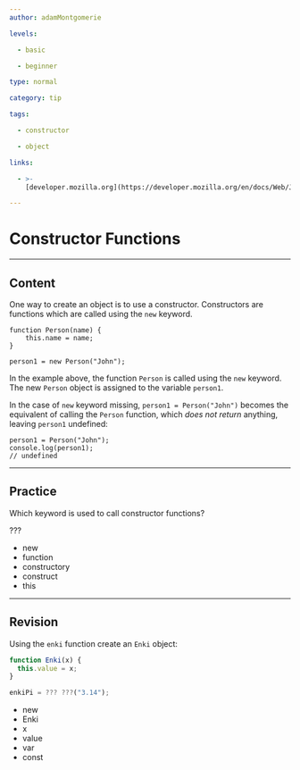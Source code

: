 ```yaml
---
author: adamMontgomerie

levels:

  - basic

  - beginner

type: normal

category: tip

tags:

  - constructor

  - object

links:

  - >-
    [developer.mozilla.org](https://developer.mozilla.org/en/docs/Web/JavaScript/Inheritance_and_the_prototype_chain#With_a_constructor){website}

---
```

# Constructor Functions

---
## Content

One way to create an object is to use a constructor. Constructors are functions which are called using the `new` keyword.
```
function Person(name) {
    this.name = name;
} 

person1 = new Person("John");
```

In the example above, the function `Person` is called using the `new` keyword. The new `Person` object is assigned to the variable `person1`.

In the case of `new` keyword missing, `person1 = Person("John")` becomes the equivalent of calling the `Person` function, which *does not return* anything, leaving `person1` undefined:
```
person1 = Person("John");
console.log(person1);
// undefined
```

---
## Practice

Which keyword is used to call constructor functions? 

???

* new
* function
* constructory
* construct
* this

---
## Revision

Using the `enki` function create an `Enki` object:
```javascript
function Enki(x) {
  this.value = x;
}

enkiPi = ??? ???("3.14");
```

* new
* Enki
* x
* value
* var
* const
